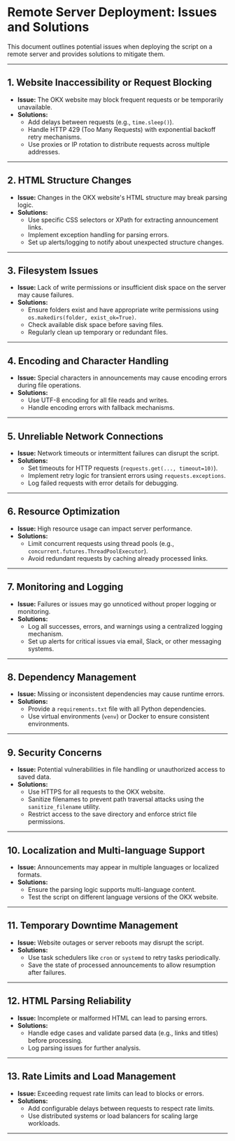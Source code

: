 # Remote Server Deployment: Issues and Solutions

This document outlines potential issues when deploying the script on a remote server and provides solutions to mitigate them.

---

## 1. Website Inaccessibility or Request Blocking
- **Issue:** The OKX website may block frequent requests or be temporarily unavailable.
- **Solutions:**
  - Add delays between requests (e.g., `time.sleep()`).
  - Handle HTTP 429 (Too Many Requests) with exponential backoff retry mechanisms.
  - Use proxies or IP rotation to distribute requests across multiple addresses.

---

## 2. HTML Structure Changes
- **Issue:** Changes in the OKX website's HTML structure may break parsing logic.
- **Solutions:**
  - Use specific CSS selectors or XPath for extracting announcement links.
  - Implement exception handling for parsing errors.
  - Set up alerts/logging to notify about unexpected structure changes.

---

## 3. Filesystem Issues
- **Issue:** Lack of write permissions or insufficient disk space on the server may cause failures.
- **Solutions:**
  - Ensure folders exist and have appropriate write permissions using `os.makedirs(folder, exist_ok=True)`.
  - Check available disk space before saving files.
  - Regularly clean up temporary or redundant files.

---

## 4. Encoding and Character Handling
- **Issue:** Special characters in announcements may cause encoding errors during file operations.
- **Solutions:**
  - Use UTF-8 encoding for all file reads and writes.
  - Handle encoding errors with fallback mechanisms.

---

## 5. Unreliable Network Connections
- **Issue:** Network timeouts or intermittent failures can disrupt the script.
- **Solutions:**
  - Set timeouts for HTTP requests (`requests.get(..., timeout=10)`).
  - Implement retry logic for transient errors using `requests.exceptions`.
  - Log failed requests with error details for debugging.

---

## 6. Resource Optimization
- **Issue:** High resource usage can impact server performance.
- **Solutions:**
  - Limit concurrent requests using thread pools (e.g., `concurrent.futures.ThreadPoolExecutor`).
  - Avoid redundant requests by caching already processed links.

---

## 7. Monitoring and Logging
- **Issue:** Failures or issues may go unnoticed without proper logging or monitoring.
- **Solutions:**
  - Log all successes, errors, and warnings using a centralized logging mechanism.
  - Set up alerts for critical issues via email, Slack, or other messaging systems.

---

## 8. Dependency Management
- **Issue:** Missing or inconsistent dependencies may cause runtime errors.
- **Solutions:**
  - Provide a `requirements.txt` file with all Python dependencies.
  - Use virtual environments (`venv`) or Docker to ensure consistent environments.

---

## 9. Security Concerns
- **Issue:** Potential vulnerabilities in file handling or unauthorized access to saved data.
- **Solutions:**
  - Use HTTPS for all requests to the OKX website.
  - Sanitize filenames to prevent path traversal attacks using the `sanitize_filename` utility.
  - Restrict access to the save directory and enforce strict file permissions.

---

## 10. Localization and Multi-language Support
- **Issue:** Announcements may appear in multiple languages or localized formats.
- **Solutions:**
  - Ensure the parsing logic supports multi-language content.
  - Test the script on different language versions of the OKX website.

---

## 11. Temporary Downtime Management
- **Issue:** Website outages or server reboots may disrupt the script.
- **Solutions:**
  - Use task schedulers like `cron` or `systemd` to retry tasks periodically.
  - Save the state of processed announcements to allow resumption after failures.

---

## 12. HTML Parsing Reliability
- **Issue:** Incomplete or malformed HTML can lead to parsing errors.
- **Solutions:**
  - Handle edge cases and validate parsed data (e.g., links and titles) before processing.
  - Log parsing issues for further analysis.

---

## 13. Rate Limits and Load Management
- **Issue:** Exceeding request rate limits can lead to blocks or errors.
- **Solutions:**
  - Add configurable delays between requests to respect rate limits.
  - Use distributed systems or load balancers for scaling large workloads.

---
